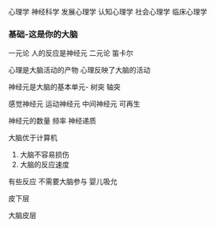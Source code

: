 心理学
神经科学 发展心理学 认知心理学 社会心理学 临床心理学

### 基础-这是你的大脑
一元论 人的反应是神经元
二元论 笛卡尔

心理是大脑活动的产物 心理反映了大脑的活动

神经元是大脑的基本单元- 树突 轴突

感觉神经元 运动神经元 中间神经元 可再生 

神经元的数量  频率 神经递质

大脑优于计算机
1. 大脑不容易损伤
2. 大脑的反应速度

有些反应 不需要大脑参与  婴儿吸允

皮下层

大脑皮层